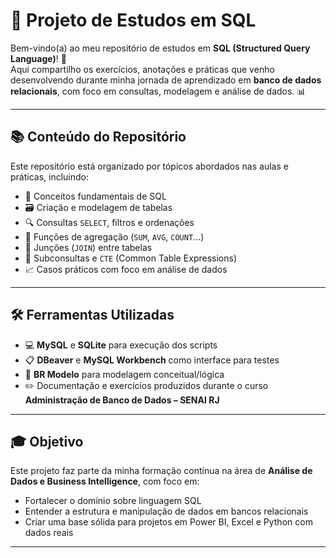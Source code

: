 # 💾 Projeto de Estudos em SQL

Bem-vindo(a) ao meu repositório de estudos em **SQL (Structured Query Language)**! 🚀  
Aqui compartilho os exercícios, anotações e práticas que venho desenvolvendo durante minha jornada de aprendizado em **banco de dados relacionais**, com foco em consultas, modelagem e análise de dados. 📊

---

## 📚 Conteúdo do Repositório

Este repositório está organizado por tópicos abordados nas aulas e práticas, incluindo:

- 🧠 Conceitos fundamentais de SQL  
- 🗃️ Criação e modelagem de tabelas  
- 🔍 Consultas `SELECT`, filtros e ordenações  
- 🧮 Funções de agregação (`SUM`, `AVG`, `COUNT`...)  
- 🔗 Junções (`JOIN`) entre tabelas  
- 🎯 Subconsultas e `CTE` (Common Table Expressions)  
- 📈 Casos práticos com foco em análise de dados

---

## 🛠️ Ferramentas Utilizadas

- 💻 **MySQL** e **SQLite** para execução dos scripts
- 📋 **DBeaver** e **MySQL Workbench** como interface para testes
- 🧩 **BR Modelo** para modelagem conceitual/lógica
- ✏️ Documentação e exercícios produzidos durante o curso **Administração de Banco de Dados – SENAI RJ**

---

## 🎓 Objetivo

Este projeto faz parte da minha formação contínua na área de **Análise de Dados e Business Intelligence**, com foco em:

- Fortalecer o domínio sobre linguagem SQL
- Entender a estrutura e manipulação de dados em bancos relacionais
- Criar uma base sólida para projetos em Power BI, Excel e Python com dados reais

---



